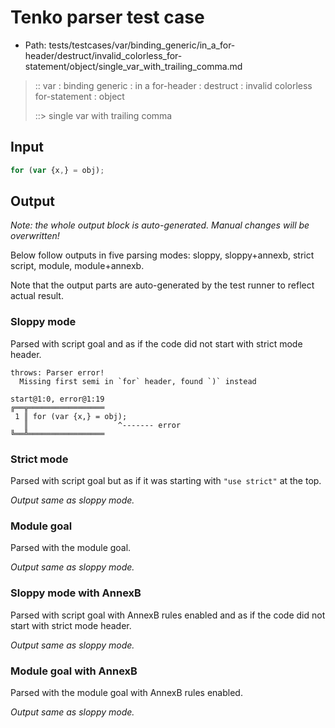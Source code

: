# Tenko parser test case

- Path: tests/testcases/var/binding_generic/in_a_for-header/destruct/invalid_colorless_for-statement/object/single_var_with_trailing_comma.md

> :: var : binding generic : in a for-header : destruct : invalid colorless for-statement : object
>
> ::> single var with trailing comma

## Input

`````js
for (var {x,} = obj);
`````

## Output

_Note: the whole output block is auto-generated. Manual changes will be overwritten!_

Below follow outputs in five parsing modes: sloppy, sloppy+annexb, strict script, module, module+annexb.

Note that the output parts are auto-generated by the test runner to reflect actual result.

### Sloppy mode

Parsed with script goal and as if the code did not start with strict mode header.

`````
throws: Parser error!
  Missing first semi in `for` header, found `)` instead

start@1:0, error@1:19
╔══╦═════════════════
 1 ║ for (var {x,} = obj);
   ║                    ^------- error
╚══╩═════════════════

`````

### Strict mode

Parsed with script goal but as if it was starting with `"use strict"` at the top.

_Output same as sloppy mode._

### Module goal

Parsed with the module goal.

_Output same as sloppy mode._

### Sloppy mode with AnnexB

Parsed with script goal with AnnexB rules enabled and as if the code did not start with strict mode header.

_Output same as sloppy mode._

### Module goal with AnnexB

Parsed with the module goal with AnnexB rules enabled.

_Output same as sloppy mode._
